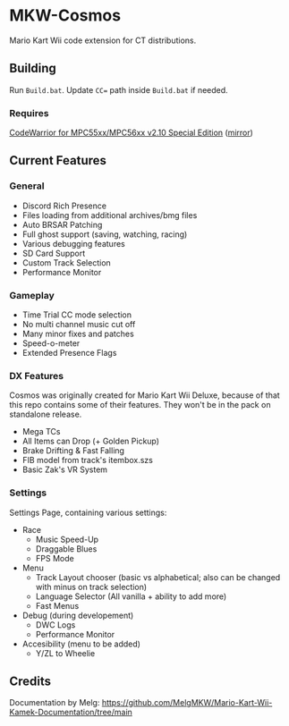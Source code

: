 # MKW-Cosmos
Mario Kart Wii code extension for CT distributions.

## Building
Run `Build.bat`. Update `CC=` path inside `Build.bat` if needed.

### Requires
[CodeWarrior for MPC55xx/MPC56xx v2.10 Special Edition](https://nxp.com/lgfiles/devsuites/PowerPC/CW55xx_v2_10_SE.exe) ([mirror](https://cache.nxp.com/lgfiles/devsuites/PowerPC/CW55xx_v2_10_SE.exe))

## Current Features
### General
- Discord Rich Presence
- Files loading from additional archives/bmg files
- Auto BRSAR Patching
- Full ghost support (saving, watching, racing)
- Various debugging features
- SD Card Support
- Custom Track Selection
- Performance Monitor

### Gameplay
- Time Trial CC mode selection
- No multi channel music cut off
- Many minor fixes and patches
- Speed-o-meter
- Extended Presence Flags

### DX Features
Cosmos was originally created for Mario Kart Wii Deluxe, because of that this repo contains some of their features. They won't be in the pack on standalone release.
- Mega TCs
- All Items can Drop (+ Golden Pickup)
- Brake Drifting & Fast Falling
- FIB model from track's itembox.szs
- Basic Zak's VR System

### Settings
Settings Page, containing various settings:
- Race
  - Music Speed-Up
  - Draggable Blues
  - FPS Mode
- Menu
  - Track Layout chooser (basic vs alphabetical;
also can be changed with minus on track selection)
  - Language Selector (All vanilla + ability to add more)
  - Fast Menus
- Debug (during developement)
  - DWC Logs
  - Performance Monitor
- Accesibility (menu to be added)
  - Y/ZL to Wheelie


## Credits
Documentation by Melg: https://github.com/MelgMKW/Mario-Kart-Wii-Kamek-Documentation/tree/main
